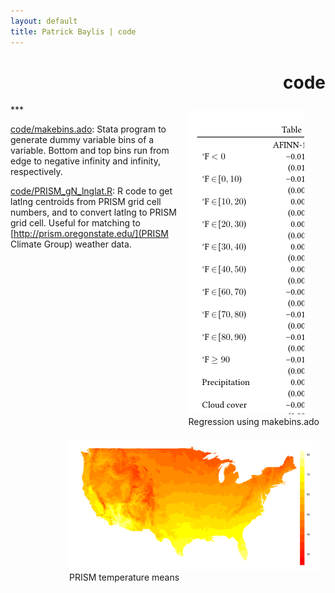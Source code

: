 ```yaml
---
layout: default
title: Patrick Baylis | code
---
```

<h1 align="right">code</h1>
***

<figure style="float:right; margin:10px 10px 10px 10px;">
<img src="images/makebins.png" title="Regression using makebins.ado" class="shadow" />
  <figcaption>Regression using makebins.ado</figcaption>
</figure> 

[code/makebins.ado](makebins.ado): Stata program to generate dummy variable bins of a variable. Bottom and top bins run from edge to negative infinity and infinity, respectively.

[code/PRISM_gN_lnglat.R](gridNum): R code to get latlng centroids from PRISM grid cell numbers, and to convert latlng to PRISM grid cell. Useful for matching to [http://prism.oregonstate.edu/](PRISM Climate Group) weather data.

<figure style="float:right; margin:10px 10px 10px 10px;">
<img src="images/tmean_gridavg.png" width="400" title="PRISM temperature means" class="shadow" />
  <figcaption>PRISM temperature means</figcaption>
</figure> 